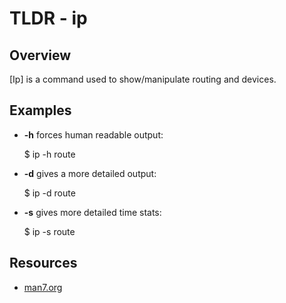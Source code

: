 TLDR - ip
==========

Overview
--------

[Ip] is a command used to show/manipulate routing and devices.

Examples
--------

- **-h** forces human readable output:

    $ ip -h route
    
- **-d** gives a more detailed output:

    $ ip -d route

- **-s** gives more detailed time stats:

    $ ip -s route    

Resources
---------

- [man7.org](http://man7.org/linux/man-pages/man8/ip.8.html)
